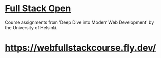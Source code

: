 # [Full Stack Open](https://fullstackopen.com/en/)

Course assignments from 'Deep Dive into Modern Web Development' by the University of Helsinki.

# <p>https://webfullstackcourse.fly.dev/<p>